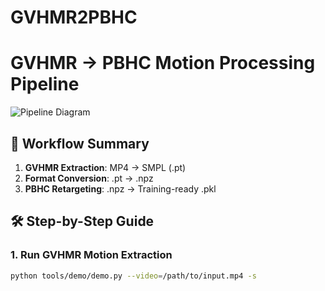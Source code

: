 # GVHMR2PBHC
# GVHMR → PBHC Motion Processing Pipeline

![Pipeline Diagram](https://via.placeholder.com/800x200?text=GVHMR+.pt+→+NPZ+→+PBHC+Retargeting)

## 🔄 Workflow Summary
1. **GVHMR Extraction**: MP4 → SMPL (.pt)  
2. **Format Conversion**: .pt → .npz  
3. **PBHC Retargeting**: .npz → Training-ready .pkl  

## 🛠️ Step-by-Step Guide

### 1. Run GVHMR Motion Extraction
```bash
python tools/demo/demo.py --video=/path/to/input.mp4 -s
